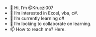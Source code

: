 - 👋 Hi, I’m @Kruczi007
- 👀 I’m interested in Excel, vba, c#.
- 🌱 I’m currently learning c#
- 💞️ I’m looking to collaborate on learning.
- 📫 How to reach me? Here.

<!---
Kruczi007/Kruczi007 is a ✨ special ✨ repository because its `README.md` (this file) appears on your GitHub profile.
You can click the Preview link to take a look at your changes.
--->
